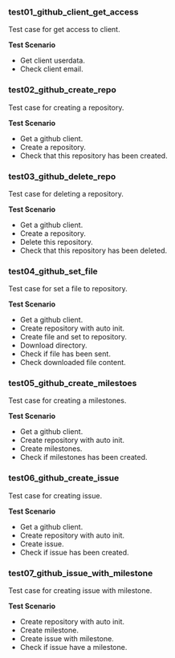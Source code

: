 ### test01_github_client_get_access

Test case for get access to client.

**Test Scenario**

- Get client userdata.
- Check client email.

### test02_github_create_repo

Test case for creating a repository.

**Test Scenario**

- Get a github client.
- Create a repository.
- Check that this repository has been created.

### test03_github_delete_repo

Test case for deleting a repository.

**Test Scenario**

- Get a github client.
- Create a repository.
- Delete this repository.
- Check that this repository has been deleted.

### test04_github_set_file

Test case for set a file to repository.

**Test Scenario**

- Get a github client.
- Create repository with auto init.
- Create file and set to repository.
- Download directory.
- Check if file has been sent.
- Check downloaded file content.

### test05_github_create_milestoes

Test case for creating a milestones.

**Test Scenario**

- Get a github client.
- Create repository with auto init.
- Create milestones.
- Check if milestones has been created.

### test06_github_create_issue

Test case for creating issue.

**Test Scenario**

- Get a github client.
- Create repository with auto init.
- Create issue.
- Check if issue has been created.

### test07_github_issue_with_milestone

Test case for creating issue with milestone.

**Test Scenario**

- Create repository with auto init.
- Create milestone.
- Create issue with milestone.
- Check if issue have a milestone.

